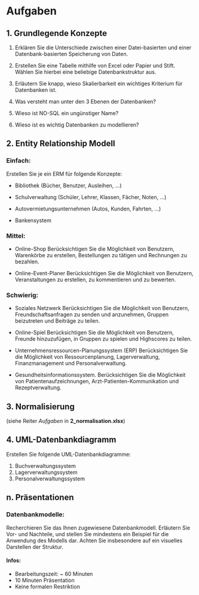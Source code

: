 # Aufgaben

## 1. Grundlegende Konzepte

1. Erklären Sie die Unterschiede zwischen einer Datei-basierten und einer Datenbank-basierten Speicherung von Daten.

2. Erstellen Sie eine Tabelle mithilfe von Excel oder Papier und Stift. Wählen Sie hierbei eine beliebige Datenbankstruktur aus.

3. Erläutern Sie knapp, wieso Skalierbarkeit ein wichtiges Kriterium für Datenbanken ist.

4. Was versteht man unter den 3 Ebenen der Datenbanken? 

5. Wieso ist NO-SQL ein ungünstiger Name? 

6. Wieso ist es wichtig Datenbanken zu modellieren? 

## 2. Entity Relationship Modell

### Einfach:

Erstellen Sie je ein ERM für folgende Konzepte:

* Bibliothek (Bücher, Benutzer, Ausleihen, ...)

* Schulverwaltung (Schüler, Lehrer, Klassen, Fächer, Noten, ...)

* Autovermietungsunternehmen (Autos, Kunden, Fahrten, ...)

* Bankensystem 

### Mittel:

* Online-Shop 
    Berücksichtigen Sie die Möglichkeit von Benutzern, Warenkörbe zu erstellen, Bestellungen zu tätigen und Rechnungen zu bezahlen.

* Online-Event-Planer
    Berücksichtigen Sie die Möglichkeit von Benutzern, Veranstaltungen zu erstellen, zu kommentieren und zu bewerten.

### Schwierig:

* Soziales Netzwerk 
    Berücksichtigen Sie die Möglichkeit von Benutzern, Freundschaftsanfragen zu senden und anzunehmen, Gruppen beizutreten und Beiträge zu teilen.

* Online-Spiel 
    Berücksichtigen Sie die Möglichkeit von Benutzern, Freunde hinzuzufügen, in Gruppen zu spielen und Highscores zu teilen.

* Unternehmensressourcen-Planungssystem (ERP)
    Berücksichtigen Sie die Möglichkeit von Ressourcenplanung, Lagerverwaltung, Finanzmanagement und Personalverwaltung.

* Gesundheitsinformationssystem.
    Berücksichtigen Sie die Möglichkeit von Patientenaufzeichnungen, Arzt-Patienten-Kommunikation und Rezeptverwaltung.

## 3. Normalisierung

(siehe Reiter _Aufgaben_ in __2_normalisation.xlsx__)


## 4. UML-Datenbankdiagramm

Erstellen Sie folgende UML-Datenbankdiagramme:

1. Buchverwaltungssystem 
2. Lagerverwaltungssystem 
3. Personalverwaltungssystem


## n. Präsentationen

### Datenbankmodelle:

Recherchieren Sie das Ihnen zugewiesene Datenbankmodell. Erläutern Sie Vor- und Nachteile, und stellen Sie mindestens ein Beispiel für die Anwendung des Modells dar. Achten Sie insbesondere auf ein visuelles Darstellen der Struktur.

#### Infos:

* Bearbeitungszeit: ~ 60 Minuten
* 10 Minuten Präsentation
* Keine formalen Restriktion
